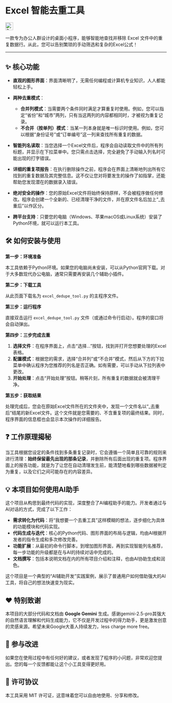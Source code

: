 # Excel 智能去重工具

<img src="https://upload.wikimedia.org/wikipedia/commons/a/a2/Google_Gemini_logo.svg" alt="Gemini Logo" height="24">

 <!-- 强烈建议您将程序截图上传到图床，并替换此链接 -->

一款专为办公人群设计的桌面小程序，能够智能地查找并移除 Excel 文件中的重复数据行。从此，您可以告别繁琐的手动筛选和复杂的Excel公式！

---

## ✨ 核心功能

*   **直观的图形界面**：界面清晰明了，无需任何编程或计算机专业知识，人人都能轻松上手。

*   **两种去重模式**：
    *   **合并列模式**：当需要两个条件同时满足才算重复时使用。例如，您可以指定“省份”和“城市”两列，只有当这两列的内容都相同时，才被视为重复记录。
    *   **不合并（按单列）模式**：当某一列本身就是唯一标识时使用。例如，您可以根据“身份证号”或“订单编号”这一列来查找所有重复的数据。

*   **智能列名读取**：当您选择一个Excel文件后，程序会自动读取文件中的所有列标题，并显示在下拉菜单中。您只需点击选择，完全避免了手动输入列名时可能出现的打字错误。

*   **详细的重复项报告**：在执行删除操作之前，程序会在界面上清晰地列出所有它找到的重复数据及其完整信息。这不仅让您对将要发生的操作了如指掌，还能帮助您发现潜在的数据录入错误。

*   **绝对安全的操作**：您的原始Excel文件将始终保持原样，不会被程序做任何修改。程序会创建一个全新的、已经清理干净的文件，并在原文件名后加上“_去重后”以作区分。

*   **跨平台支持**：只要您的电脑（Windows、苹果macOS或Linux系统）安装了Python环境，就可以运行本工具。

## 🛠️ 如何安装与使用

**第一步：环境准备**

本工具依赖于Python环境。如果您的电脑尚未安装，可以从Python官网下载。对于大多数现代办公电脑，通常只需要再安装几个辅助小插件。

**第二步：下载工具**

从此页面下载名为 `excel_dedupe_tool.py` 的主程序文件。

**第三步：运行程序**

直接双击运行 `excel_dedupe_tool.py` 文件（或通过命令行启动）。程序的窗口将会自动弹出。

**第四步：三步完成去重**

1.  **选择文件**：在程序界面上，点击“选择...”按钮，找到并打开您想要处理的Excel表格。
2.  **配置模式**：根据您的需求，选择“合并列”或“不合并”模式，然后从下方的下拉菜单中确认程序为您推荐的列名是否正确。如有需要，可以手动从下拉列表中更改。
3.  **开始处理**：点击“开始处理”按钮。稍等片刻，所有重复的数据就会被清理干净。

**第五步：获取结果**

处理完成后，您会在原始Excel文件所在的文件夹中，发现一个文件名以“_去重后”结尾的新Excel文件。这个文件就是您需要的、不含重复项的最终结果。同时，程序界面的信息框也会显示本次操作的详细报告。

## ❓ 工作原理揭秘

当工具根据您设定的条件找到多条重复记录时，它会遵循一个简单且可靠的规则来进行清理：**始终保留最先出现的那条记录**，并删除所有后面出现的重复项。程序界面上的报告功能，就是为了让您在自动清理发生前，能清楚地看到哪些数据被判定为重复，以及它们之间可能存在的内容差异。

## 💡 本项目如何使用AI助手

这个项目从构思到最终代码的实现，深度整合了AI编程助手的能力。开发者通过与AI对话的方式，完成了以下工作：

*   **需求转化为代码**：将“我想要一个去重工具”这样模糊的想法，逐步细化为具体的功能模块和代码实现。
*   **代码生成与迭代**：核心的Python代码、图形界面的布局与逻辑，均由AI根据开发者的指令生成和多次修改完善。
*   **功能扩展**：从最初的命令行脚本，到增加图形界面，再到实现智能列名推荐，每一步功能的升级都是在与AI的持续对话中完成的。
*   **文档撰写**：包括本说明文档在内的所有项目介绍和注释，也由AI协助生成和润色。

这个项目是一个典型的“AI辅助开发”实践案例，展示了普通用户如何借助强大的AI工具，将自己的想法快速变为现实。

## ❤️ 特别致谢

本项目的大部分代码和文档由 **Google Gemini** 生成。感谢gemini-2.5-pro其强大的自然语言理解和代码生成能力，它不仅是开发过程中的得力助手，更是激发创意的灵感来源。希望未来Google大善人持续发力，less charge more free。

## 🤝 参与改进

如果您在使用过程中有任何好的建议，或者发现了程序的小问题，非常欢迎您提出。您的每一个反馈都能让这个小工具变得更好用。

## 📄 许可协议

本工具采用 MIT 许可证，这意味着您可以自由地使用、分享和修改。
